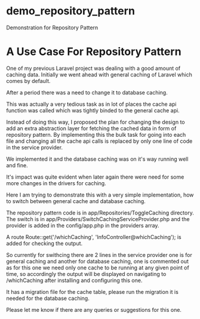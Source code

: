 # demo_repository_pattern
Demonstration for Repository Pattern

A Use Case For Repository Pattern
=================================
One of my previous Laravel project was dealing with a good amount of caching data. Initially we went ahead with general caching of Laravel which comes by default.

After a period there was a need to change it to database caching.

This was actually a very tedious task as in lot of places the cache api function was called which was tightly binded to the general cache api.

Instead of doing this way, I proposed the plan for changing the design to add an extra abstraction layer for fetching the cached data in form of repository pattern.
By implementing this the bulk task for going into each file and changing all the cache api calls is replaced by only one line of code in the service provider.

We implemented it and the database caching was on it's way running well and fine.

It's impact was quite evident when later again there were need for some more changes in the drivers for caching.

Here I am trying to demonstrate this with a very simple implementation, how to switch between general cache and database caching.

The repository pattern code is in app/Repositories/ToggleCaching directory.
The switch is in app/Providers/SwitchCachingServiceProvider.php and the provider is added in the config/app.php in the providers array.

A route Route::get('/whichCaching', 'InfoController@whichCaching'); is added for checking the output.

So currently for swithcing there are 2 lines in the service provider one is for general caching and another for database caching, one is commented out as for this one we need only one cache to be running at any given point of time, so accordingly the output will be displayed on navigating to /whichCaching after installing and configuring this one.

It has a migration file for the cache table, please run the migration it is needed for the database caching.

Please let me know if there are any queries or suggestions for this one.
